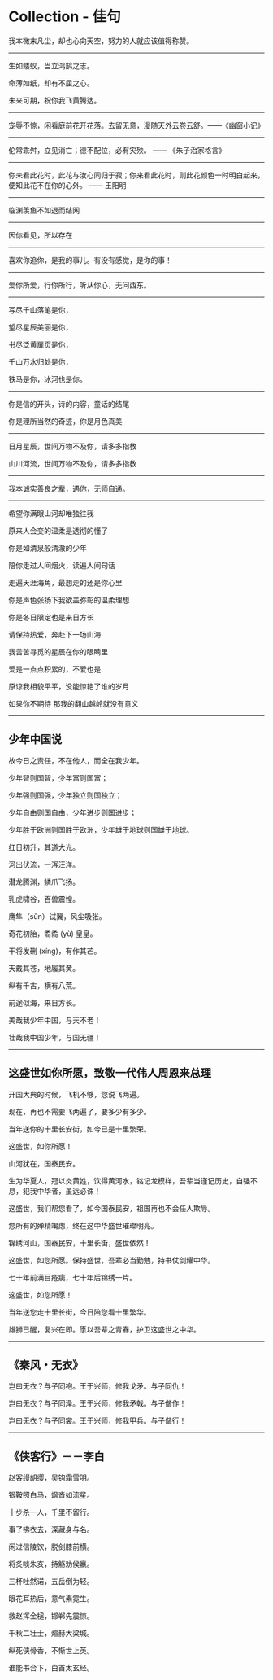 # Collection - 佳句

我本微末凡尘，却也心向天空，努力的人就应该值得称赞。

---

生如蝼蚁，当立鸿鹄之志。

命薄如纸，却有不屈之心。

未来可期，祝你我飞黄腾达。

---

宠辱不惊，闲看庭前花开花落。去留无意，漫随天外云卷云舒。——《幽窗小记》

---

伦常乖舛，立见消亡；德不配位，必有灾殃。 —— 《朱子治家格言》

---

你未看此花时，此花与汝心同归于寂；你来看此花时，则此花颜色一时明白起来，便知此花不在你的心外。 —— 王阳明

---

临渊羡鱼不如退而结网

---

因你看见，所以存在

---

喜欢你追你，是我的事儿。有没有感觉，是你的事！

---

爱你所爱，行你所行，听从你心，无问西东。

---

写尽千山落笔是你，

望尽星辰美丽是你，

书尽泛黄扉页是你，

千山万水归处是你，

铁马是你，冰河也是你。

---

你是信的开头，诗的内容，童话的结尾

你是理所当然的奇迹，你是月色真美

---

日月星辰，世间万物不及你，请多多指教

山川河流，世间万物不及你，请多多指教

---

我本诚实善良之辈，遇你，无师自通。

---

希望你满眼山河却唯独往我

原来人会变的温柔是透彻的懂了

你是如清泉般清澈的少年

陪你走过人间烟火，读遍人间句话

走遍天涯海角，最想走的还是你心里

你是声色张扬下我欲盖弥彰的温柔理想

你是冬日限定也是来日方长

请保持热爱，奔赴下一场山海

我苦苦寻觅的星辰在你的眼睛里

爱是一点点积累的，不爱也是

原谅我相貌平平，没能惊艳了谁的岁月

如果你不期待 那我的翻山越岭就没有意义

---

## 少年中国说

故今日之责任，不在他人，而全在我少年。

少年智则国智，少年富则国富；

少年强则国强，少年独立则国独立；

少年自由则国自由，少年进步则国进步；

少年胜于欧洲则国胜于欧洲，少年雄于地球则国雄于地球。

红日初升，其道大光。

河出伏流，一泻汪洋。

潜龙腾渊，鳞爪飞扬。

乳虎啸谷，百兽震惶。

鹰隼（sǔn）试翼，风尘吸张。

奇花初胎，矞矞 (yù) 皇皇。

干将发硎 (xíng)，有作其芒。

天戴其苍，地履其黄。

纵有千古，横有八荒。

前途似海，来日方长。

美哉我少年中国，与天不老！

壮哉我中国少年，与国无疆！

---

## 这盛世如你所愿，致敬一代伟人周恩来总理

开国大典的时候，飞机不够，您说飞两遍。

现在，再也不需要飞两遍了，要多少有多少。

当年送你的十里长安街，如今已是十里繁荣。

这盛世，如你所愿！

山河犹在，国泰民安。

生为华夏人，冠以炎黄姓，饮得黄河水，铭记龙模样，吾辈当谨记历史，自强不息，犯我中华者，虽远必诛！

这盛世，我们帮您看了，如今国泰民安，祖国再也不会任人欺辱。

您所有的殚精竭虑，终在这中华盛世璀璨明亮。

锦绣河山，国泰民安，十里长街，盛世依然！

这盛世，如您所愿。保持盛世，吾辈必当勤勉，持书仗剑耀中华。

七十年前满目疮痍，七十年后锦绣一片。

这盛世，如您所愿！

当年送您走十里长街，今日陪您看十里繁华。

雄狮已醒，复兴在即。愿以吾辈之青春，护卫这盛世之中华。

---

## 《秦风・无衣》

岂曰无衣？与子同袍。王于兴师，修我戈矛。与子同仇！

岂曰无衣？与子同泽。王于兴师，修我矛戟。与子偕作！

岂曰无衣？与子同裳。王于兴师，修我甲兵。与子偕行！

---

## 《侠客行》－－李白

赵客缦胡缨，吴钩霜雪明。

银鞍照白马，飒沓如流星。

十步杀一人，千里不留行。

事了拂衣去，深藏身与名。

闲过信陵饮，脱剑膝前横。

将炙啖朱亥，持觞劝侯嬴。

三杯吐然诺，五岳倒为轻。

眼花耳热后，意气素霓生。

救赵挥金槌，邯郸先震惊。

千秋二壮士，煊赫大梁城。

纵死侠骨香，不惭世上英。

谁能书合下，白首太玄经。

